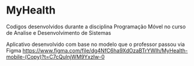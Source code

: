 # MyHealth
Codigos desenvolvidos durante a disciplina Programação Móvel no curso de Analise e Desenvolvimento de Sistemas

Aplicativo desenvolvido com base no modelo que o professor passou via Figma
https://www.figma.com/file/dg4NfC6ha9XdOzaBTrYWIh/MyHealth-mobile-(Copy)?t=C7cQulnjWM9YxzIw-0

